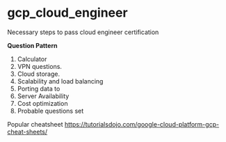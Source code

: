 # gcp_cloud_engineer
Necessary steps to pass cloud engineer certification



**Question Pattern**
1. Calculator
2. VPN questions.
3. Cloud storage.
4. Scalability and load balancing
5. Porting data to 
6. Server Availability
7. Cost optimization
8. Probable questions set

Popular cheatsheet
https://tutorialsdojo.com/google-cloud-platform-gcp-cheat-sheets/
